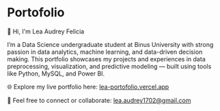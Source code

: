 # Portofolio
👋 Hi, I'm Lea Audrey Felicia

I’m a Data Science undergraduate student at Binus University with strong passion in data analytics, machine learning, and data-driven decision making.
This portfolio showcases my projects and experiences in data preprocessing, visualization, and predictive modeling — built using tools like Python, MySQL, and Power BI.

🌐 Explore my live portfolio here: [lea-portofolio.vercel.app](https://lea-portofolio.vercel.app)

📧 Feel free to connect or collaborate: lea.audrey1702@gmail.com
